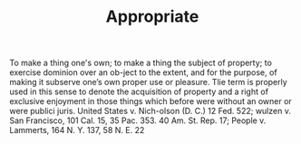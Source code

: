 ---
title: Appropriate
letter: A
permalink: "/definitions/appropriate.html"
body: 1. To make a thing one's own; to make a thing the subject of property; to exercise
  dominion over an ob-ject to the extent, and for the purpose, of making it subserve
  one’s own proper use or pleasure. Tlie term is properly used in this sense to denote
  the acquisition of property and a right of exclusive enjoyment in those things which
  before were without an owner or were publici juris. United States v. Nich-olson
  (D. C.) 12 Fed. 522; wulzen v. San Francisco, 101 Cal. 15, 35 Pac. 353. 40 Am. St.
  Rep. 17; People v. Lammerts, 164 N. Y. 137, 58 N. E. 22
published_at: '2018-07-07'
layout: post
---